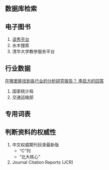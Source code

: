 ## 数据库检索

## 电子图书

1. [读秀平台](duxiu.com)
2. 水木搜索
3. 清华大学教参服务平台

## 行业数据

[在哪里能找到各行业的分析研究报告？ 李启方的回答](https://www.zhihu.com/question/19766160/answer/1711406770)

1. 国家统计局
2. 交通运输部

## 专用词表

## 判断资料的权威性

1. 中文权威期刊目录最新版
   - “C”刊
   - “北大核心”
2. Journal Citation Reports (JCR)